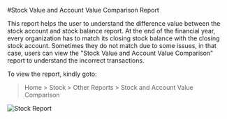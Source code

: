 <!-- add-breadcrumbs -->
#Stock Value and Account Value Comparison Report

This report helps the user to understand the difference value between the stock account and stock balance report. At the end of the financial year, every organization has to match its closing stock balance with the closing stock account. Sometimes they do not match due to some issues, in that case, users can view the "Stock Value and Account Value Comparison" report to understand the incorrect transactions.

To view the report, kindly goto:

> Home > Stock > Other Reports > Stock and Account Value Comparison

<img class="screenshot" alt="Stock Report" src="{{docs_base_url}}/assets/img/stock/stock-value-account-value-comparison.png">
